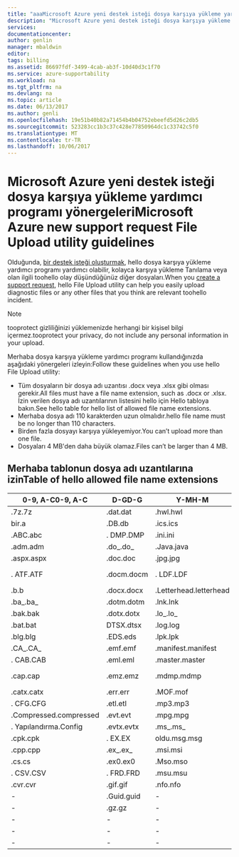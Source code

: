 ```yaml
---
title: "aaaMicrosoft Azure yeni destek isteği dosya karşıya yükleme yardımcı programı yönergeleri | Microsoft Docs"
description: "Microsoft Azure yeni destek isteği dosya karşıya yükleme yardımcı programı kullanırken Hello yönergeleri açıklanır"
services: 
documentationcenter: 
author: genlin
manager: mbaldwin
editor: 
tags: billing
ms.assetid: 86697fdf-3499-4cab-ab3f-10d40d3c1f70
ms.service: azure-supportability
ms.workload: na
ms.tgt_pltfrm: na
ms.devlang: na
ms.topic: article
ms.date: 06/13/2017
ms.author: genli
ms.openlocfilehash: 19e51b40b82a71454b4b04752ebeefd5d26c2db5
ms.sourcegitcommit: 523283cc1b3c37c428e77850964dc1c33742c5f0
ms.translationtype: MT
ms.contentlocale: tr-TR
ms.lasthandoff: 10/06/2017
---
```

# <a name="microsoft-azure-new-support-request-file-upload-utility-guidelines"></a><span data-ttu-id="f36b8-103">Microsoft Azure yeni destek isteği dosya karşıya yükleme yardımcı programı yönergeleri</span><span class="sxs-lookup"><span data-stu-id="f36b8-103">Microsoft Azure new support request File Upload utility guidelines</span></span>
<span data-ttu-id="f36b8-104">Olduğunda, [bir destek isteği oluşturmak](https://portal.azure.com/#create/Microsoft.Support), hello dosya karşıya yükleme yardımcı programı yardımcı olabilir, kolayca karşıya yükleme Tanılama veya olan ilgili toohello olay düşündüğünüz diğer dosyaları.</span><span class="sxs-lookup"><span data-stu-id="f36b8-104">When you [create a support request](https://portal.azure.com/#create/Microsoft.Support), hello File Upload utility can help you easily upload diagnostic files or any other files that you think are relevant toohello incident.</span></span>  

> [!NOTE]
> <span data-ttu-id="f36b8-105">tooprotect gizliliğinizi yüklemenizde herhangi bir kişisel bilgi içermez.</span><span class="sxs-lookup"><span data-stu-id="f36b8-105">tooprotect your privacy, do not include any personal information in your upload.</span></span>
>
>

<span data-ttu-id="f36b8-106">Merhaba dosya karşıya yükleme yardımcı programı kullandığınızda aşağıdaki yönergeleri izleyin:</span><span class="sxs-lookup"><span data-stu-id="f36b8-106">Follow these guidelines when you use hello File Upload utility:</span></span>

* <span data-ttu-id="f36b8-107">Tüm dosyaların bir dosya adı uzantısı .docx veya .xlsx gibi olması gerekir.</span><span class="sxs-lookup"><span data-stu-id="f36b8-107">All files must have a file name extension, such as .docx or .xlsx.</span></span> <span data-ttu-id="f36b8-108">İzin verilen dosya adı uzantılarının listesini hello için Hello tabloya bakın.</span><span class="sxs-lookup"><span data-stu-id="f36b8-108">See hello table for hello list of allowed file name extensions.</span></span>
* <span data-ttu-id="f36b8-109">Merhaba dosya adı 110 karakterden uzun olmalıdır.</span><span class="sxs-lookup"><span data-stu-id="f36b8-109">hello file name must be no longer than 110 characters.</span></span>
* <span data-ttu-id="f36b8-110">Birden fazla dosyayı karşıya yükleyemiyor.</span><span class="sxs-lookup"><span data-stu-id="f36b8-110">You can’t upload more than one file.</span></span>
* <span data-ttu-id="f36b8-111">Dosyaları 4 MB'den daha büyük olamaz.</span><span class="sxs-lookup"><span data-stu-id="f36b8-111">Files can’t be larger than 4 MB.</span></span>

## <a name="table-of-hello-allowed-file-name-extensions"></a><span data-ttu-id="f36b8-112">Merhaba tablonun dosya adı uzantılarına izin</span><span class="sxs-lookup"><span data-stu-id="f36b8-112">Table of hello allowed file name extensions</span></span>
| <span data-ttu-id="f36b8-113">0-9, A-C</span><span class="sxs-lookup"><span data-stu-id="f36b8-113">0-9, A-C</span></span>    | <span data-ttu-id="f36b8-114">D-G</span><span class="sxs-lookup"><span data-stu-id="f36b8-114">D-G</span></span>   | <span data-ttu-id="f36b8-115">Y-M</span><span class="sxs-lookup"><span data-stu-id="f36b8-115">H-M</span></span>         | <span data-ttu-id="f36b8-116">N-P</span><span class="sxs-lookup"><span data-stu-id="f36b8-116">N-P</span></span>   | <span data-ttu-id="f36b8-117">R-T</span><span class="sxs-lookup"><span data-stu-id="f36b8-117">R-T</span></span>      | <span data-ttu-id="f36b8-118">U-W</span><span class="sxs-lookup"><span data-stu-id="f36b8-118">U-W</span></span>        | <span data-ttu-id="f36b8-119">X-Z</span><span class="sxs-lookup"><span data-stu-id="f36b8-119">X-Z</span></span>     |
|-------------|-------|-------------|-------|----------|------------|---------|
| <span data-ttu-id="f36b8-120">.7z</span><span class="sxs-lookup"><span data-stu-id="f36b8-120">.7z</span></span>         | <span data-ttu-id="f36b8-121">.dat</span><span class="sxs-lookup"><span data-stu-id="f36b8-121">.dat</span></span>  | <span data-ttu-id="f36b8-122">.hwl</span><span class="sxs-lookup"><span data-stu-id="f36b8-122">.hwl</span></span>        | <span data-ttu-id="f36b8-123">.odx</span><span class="sxs-lookup"><span data-stu-id="f36b8-123">.odx</span></span>  | <span data-ttu-id="f36b8-124">.RAR</span><span class="sxs-lookup"><span data-stu-id="f36b8-124">.rar</span></span>     | <span data-ttu-id="f36b8-125">.tdb</span><span class="sxs-lookup"><span data-stu-id="f36b8-125">.tdb</span></span>       | <span data-ttu-id="f36b8-126">.xlam</span><span class="sxs-lookup"><span data-stu-id="f36b8-126">.xlam</span></span>   |
| <span data-ttu-id="f36b8-127">bir</span><span class="sxs-lookup"><span data-stu-id="f36b8-127">.a</span></span>          | <span data-ttu-id="f36b8-128">.DB</span><span class="sxs-lookup"><span data-stu-id="f36b8-128">.db</span></span>   | <span data-ttu-id="f36b8-129">.ics</span><span class="sxs-lookup"><span data-stu-id="f36b8-129">.ics</span></span>        | <span data-ttu-id="f36b8-130">.oft</span><span class="sxs-lookup"><span data-stu-id="f36b8-130">.oft</span></span>  | <span data-ttu-id="f36b8-131">.rdl</span><span class="sxs-lookup"><span data-stu-id="f36b8-131">.rdl</span></span>     | <span data-ttu-id="f36b8-132">.tdf</span><span class="sxs-lookup"><span data-stu-id="f36b8-132">.tdf</span></span>       | <span data-ttu-id="f36b8-133">.XLR</span><span class="sxs-lookup"><span data-stu-id="f36b8-133">.xlr</span></span>    |
| <span data-ttu-id="f36b8-134">.ABC</span><span class="sxs-lookup"><span data-stu-id="f36b8-134">.abc</span></span>        | <span data-ttu-id="f36b8-135">. DMP</span><span class="sxs-lookup"><span data-stu-id="f36b8-135">.DMP</span></span>  | <span data-ttu-id="f36b8-136">.ini</span><span class="sxs-lookup"><span data-stu-id="f36b8-136">.ini</span></span>        | <span data-ttu-id="f36b8-137">eski</span><span class="sxs-lookup"><span data-stu-id="f36b8-137">.old</span></span>  | <span data-ttu-id="f36b8-138">.RDLC</span><span class="sxs-lookup"><span data-stu-id="f36b8-138">.rdlc</span></span>    | <span data-ttu-id="f36b8-139">.Text</span><span class="sxs-lookup"><span data-stu-id="f36b8-139">.text</span></span>      | <span data-ttu-id="f36b8-140">.xls</span><span class="sxs-lookup"><span data-stu-id="f36b8-140">.xls</span></span>    |
| <span data-ttu-id="f36b8-141">.adm</span><span class="sxs-lookup"><span data-stu-id="f36b8-141">.adm</span></span>        | <span data-ttu-id="f36b8-142">.do_</span><span class="sxs-lookup"><span data-stu-id="f36b8-142">.do_</span></span>  | <span data-ttu-id="f36b8-143">.Java</span><span class="sxs-lookup"><span data-stu-id="f36b8-143">.java</span></span>       | <span data-ttu-id="f36b8-144">.one</span><span class="sxs-lookup"><span data-stu-id="f36b8-144">.one</span></span>  | <span data-ttu-id="f36b8-145">.re_</span><span class="sxs-lookup"><span data-stu-id="f36b8-145">.re_</span></span>     | <span data-ttu-id="f36b8-146">.thmx</span><span class="sxs-lookup"><span data-stu-id="f36b8-146">.thmx</span></span>      | <span data-ttu-id="f36b8-147">.xlsb</span><span class="sxs-lookup"><span data-stu-id="f36b8-147">.xlsb</span></span>   |
| <span data-ttu-id="f36b8-148">.aspx</span><span class="sxs-lookup"><span data-stu-id="f36b8-148">.aspx</span></span>       | <span data-ttu-id="f36b8-149">.doc</span><span class="sxs-lookup"><span data-stu-id="f36b8-149">.doc</span></span>  | <span data-ttu-id="f36b8-150">.jpg</span><span class="sxs-lookup"><span data-stu-id="f36b8-150">.jpg</span></span>        | <span data-ttu-id="f36b8-151">.osd</span><span class="sxs-lookup"><span data-stu-id="f36b8-151">.osd</span></span>  | <span data-ttu-id="f36b8-152">.reg</span><span class="sxs-lookup"><span data-stu-id="f36b8-152">.reg</span></span>     | <span data-ttu-id="f36b8-153">.tif</span><span class="sxs-lookup"><span data-stu-id="f36b8-153">.tif</span></span>       | <span data-ttu-id="f36b8-154">.xlsm</span><span class="sxs-lookup"><span data-stu-id="f36b8-154">.xlsm</span></span>   |
| <span data-ttu-id="f36b8-155">. ATF</span><span class="sxs-lookup"><span data-stu-id="f36b8-155">.ATF</span></span>        | <span data-ttu-id="f36b8-156">.docm</span><span class="sxs-lookup"><span data-stu-id="f36b8-156">.docm</span></span> | <span data-ttu-id="f36b8-157">. LDF</span><span class="sxs-lookup"><span data-stu-id="f36b8-157">.LDF</span></span>        | <span data-ttu-id="f36b8-158">. ÇIKIŞI</span><span class="sxs-lookup"><span data-stu-id="f36b8-158">.OUT</span></span>  | <span data-ttu-id="f36b8-159">.Remove</span><span class="sxs-lookup"><span data-stu-id="f36b8-159">.remove</span></span>  | <span data-ttu-id="f36b8-160">.trc</span><span class="sxs-lookup"><span data-stu-id="f36b8-160">.trc</span></span>       | <span data-ttu-id="f36b8-161">.xlsx</span><span class="sxs-lookup"><span data-stu-id="f36b8-161">.xlsx</span></span>   |
| <span data-ttu-id="f36b8-162">.b</span><span class="sxs-lookup"><span data-stu-id="f36b8-162">.b</span></span>          | <span data-ttu-id="f36b8-163">.docx</span><span class="sxs-lookup"><span data-stu-id="f36b8-163">.docx</span></span> | <span data-ttu-id="f36b8-164">.Letterhead</span><span class="sxs-lookup"><span data-stu-id="f36b8-164">.letterhead</span></span> | <span data-ttu-id="f36b8-165">.P1</span><span class="sxs-lookup"><span data-stu-id="f36b8-165">.p1</span></span>   | <span data-ttu-id="f36b8-166">.ren</span><span class="sxs-lookup"><span data-stu-id="f36b8-166">.ren</span></span>     | <span data-ttu-id="f36b8-167">. TTD</span><span class="sxs-lookup"><span data-stu-id="f36b8-167">.TTD</span></span>       | <span data-ttu-id="f36b8-168">.xlt</span><span class="sxs-lookup"><span data-stu-id="f36b8-168">.xlt</span></span>    |
| <span data-ttu-id="f36b8-169">.ba_</span><span class="sxs-lookup"><span data-stu-id="f36b8-169">.ba_</span></span>        | <span data-ttu-id="f36b8-170">.dotm</span><span class="sxs-lookup"><span data-stu-id="f36b8-170">.dotm</span></span> | <span data-ttu-id="f36b8-171">.lnk</span><span class="sxs-lookup"><span data-stu-id="f36b8-171">.lnk</span></span>        | <span data-ttu-id="f36b8-172">.pcap</span><span class="sxs-lookup"><span data-stu-id="f36b8-172">.pcap</span></span> | <span data-ttu-id="f36b8-173">.Rename</span><span class="sxs-lookup"><span data-stu-id="f36b8-173">.rename</span></span>  | <span data-ttu-id="f36b8-174">.tx_</span><span class="sxs-lookup"><span data-stu-id="f36b8-174">.tx_</span></span>       | <span data-ttu-id="f36b8-175">.xltx</span><span class="sxs-lookup"><span data-stu-id="f36b8-175">.xltx</span></span>   |
| <span data-ttu-id="f36b8-176">.bak</span><span class="sxs-lookup"><span data-stu-id="f36b8-176">.bak</span></span>        | <span data-ttu-id="f36b8-177">.dotx</span><span class="sxs-lookup"><span data-stu-id="f36b8-177">.dotx</span></span> | <span data-ttu-id="f36b8-178">.lo_</span><span class="sxs-lookup"><span data-stu-id="f36b8-178">.lo_</span></span>        | <span data-ttu-id="f36b8-179">.pdb</span><span class="sxs-lookup"><span data-stu-id="f36b8-179">.pdb</span></span>  | <span data-ttu-id="f36b8-180">.RFT</span><span class="sxs-lookup"><span data-stu-id="f36b8-180">.rft</span></span>     | <span data-ttu-id="f36b8-181">.txt</span><span class="sxs-lookup"><span data-stu-id="f36b8-181">.txt</span></span>       | <span data-ttu-id="f36b8-182">.XML</span><span class="sxs-lookup"><span data-stu-id="f36b8-182">.xml</span></span>    |
| <span data-ttu-id="f36b8-183">.bat</span><span class="sxs-lookup"><span data-stu-id="f36b8-183">.bat</span></span>        | <span data-ttu-id="f36b8-184">DTSX</span><span class="sxs-lookup"><span data-stu-id="f36b8-184">.dtsx</span></span> | <span data-ttu-id="f36b8-185">.log</span><span class="sxs-lookup"><span data-stu-id="f36b8-185">.log</span></span>        | <span data-ttu-id="f36b8-186">.PDF</span><span class="sxs-lookup"><span data-stu-id="f36b8-186">.pdf</span></span>  | <span data-ttu-id="f36b8-187">.rpt</span><span class="sxs-lookup"><span data-stu-id="f36b8-187">.rpt</span></span>     | <span data-ttu-id="f36b8-188">.uccapilog</span><span class="sxs-lookup"><span data-stu-id="f36b8-188">.uccapilog</span></span> | <span data-ttu-id="f36b8-189">.xmla</span><span class="sxs-lookup"><span data-stu-id="f36b8-189">.xmla</span></span>   |
| <span data-ttu-id="f36b8-190">.blg</span><span class="sxs-lookup"><span data-stu-id="f36b8-190">.blg</span></span>        | <span data-ttu-id="f36b8-191">.EDS</span><span class="sxs-lookup"><span data-stu-id="f36b8-191">.eds</span></span>  | <span data-ttu-id="f36b8-192">.lpk</span><span class="sxs-lookup"><span data-stu-id="f36b8-192">.lpk</span></span>        | <span data-ttu-id="f36b8-193">.piz</span><span class="sxs-lookup"><span data-stu-id="f36b8-193">.piz</span></span>  | <span data-ttu-id="f36b8-194">.RTE</span><span class="sxs-lookup"><span data-stu-id="f36b8-194">.rte</span></span>     | <span data-ttu-id="f36b8-195">.uccplog</span><span class="sxs-lookup"><span data-stu-id="f36b8-195">.uccplog</span></span>   | <span data-ttu-id="f36b8-196">.XPS</span><span class="sxs-lookup"><span data-stu-id="f36b8-196">.xps</span></span>    |
| <span data-ttu-id="f36b8-197">.CA_</span><span class="sxs-lookup"><span data-stu-id="f36b8-197">.CA_</span></span>        | <span data-ttu-id="f36b8-198">.emf</span><span class="sxs-lookup"><span data-stu-id="f36b8-198">.emf</span></span>  | <span data-ttu-id="f36b8-199">.manifest</span><span class="sxs-lookup"><span data-stu-id="f36b8-199">.manifest</span></span>   | <span data-ttu-id="f36b8-200">.pmls</span><span class="sxs-lookup"><span data-stu-id="f36b8-200">.pmls</span></span> | <span data-ttu-id="f36b8-201">.rtf</span><span class="sxs-lookup"><span data-stu-id="f36b8-201">.rtf</span></span>     | <span data-ttu-id="f36b8-202">.udcx</span><span class="sxs-lookup"><span data-stu-id="f36b8-202">.udcx</span></span>      | <span data-ttu-id="f36b8-203">.xsd</span><span class="sxs-lookup"><span data-stu-id="f36b8-203">.xsd</span></span>    |
| <span data-ttu-id="f36b8-204">. CAB</span><span class="sxs-lookup"><span data-stu-id="f36b8-204">.CAB</span></span>        | <span data-ttu-id="f36b8-205">.eml</span><span class="sxs-lookup"><span data-stu-id="f36b8-205">.eml</span></span>  | <span data-ttu-id="f36b8-206">.master</span><span class="sxs-lookup"><span data-stu-id="f36b8-206">.master</span></span>     | <span data-ttu-id="f36b8-207">.PNG</span><span class="sxs-lookup"><span data-stu-id="f36b8-207">.png</span></span>  | <span data-ttu-id="f36b8-208">.Run</span><span class="sxs-lookup"><span data-stu-id="f36b8-208">.run</span></span>     | <span data-ttu-id="f36b8-209">.vb_</span><span class="sxs-lookup"><span data-stu-id="f36b8-209">.vb_</span></span>       | <span data-ttu-id="f36b8-210">.xsn</span><span class="sxs-lookup"><span data-stu-id="f36b8-210">.xsn</span></span>    |
| <span data-ttu-id="f36b8-211">.cap</span><span class="sxs-lookup"><span data-stu-id="f36b8-211">.cap</span></span>        | <span data-ttu-id="f36b8-212">.emz</span><span class="sxs-lookup"><span data-stu-id="f36b8-212">.emz</span></span>  | <span data-ttu-id="f36b8-213">.mdmp</span><span class="sxs-lookup"><span data-stu-id="f36b8-213">.mdmp</span></span>       | <span data-ttu-id="f36b8-214">.potx</span><span class="sxs-lookup"><span data-stu-id="f36b8-214">.potx</span></span> | <span data-ttu-id="f36b8-215">.saz</span><span class="sxs-lookup"><span data-stu-id="f36b8-215">.saz</span></span>     | <span data-ttu-id="f36b8-216">.vbs_</span><span class="sxs-lookup"><span data-stu-id="f36b8-216">.vbs_</span></span>      | <span data-ttu-id="f36b8-217">.xxx ile ilgili</span><span class="sxs-lookup"><span data-stu-id="f36b8-217">.xxx</span></span>    |
| <span data-ttu-id="f36b8-218">.catx</span><span class="sxs-lookup"><span data-stu-id="f36b8-218">.catx</span></span>       | <span data-ttu-id="f36b8-219">.err</span><span class="sxs-lookup"><span data-stu-id="f36b8-219">.err</span></span>  | <span data-ttu-id="f36b8-220">.MOF</span><span class="sxs-lookup"><span data-stu-id="f36b8-220">.mof</span></span>        | <span data-ttu-id="f36b8-221">.ppt</span><span class="sxs-lookup"><span data-stu-id="f36b8-221">.ppt</span></span>  | <span data-ttu-id="f36b8-222">.SQL</span><span class="sxs-lookup"><span data-stu-id="f36b8-222">.sql</span></span>     | <span data-ttu-id="f36b8-223">.vcf</span><span class="sxs-lookup"><span data-stu-id="f36b8-223">.vcf</span></span>       | <span data-ttu-id="f36b8-224">.z_</span><span class="sxs-lookup"><span data-stu-id="f36b8-224">.z_</span></span>     |
| <span data-ttu-id="f36b8-225">. CFG</span><span class="sxs-lookup"><span data-stu-id="f36b8-225">.CFG</span></span>        | <span data-ttu-id="f36b8-226">.etl</span><span class="sxs-lookup"><span data-stu-id="f36b8-226">.etl</span></span>  | <span data-ttu-id="f36b8-227">.mp3</span><span class="sxs-lookup"><span data-stu-id="f36b8-227">.mp3</span></span>        | <span data-ttu-id="f36b8-228">.pptm</span><span class="sxs-lookup"><span data-stu-id="f36b8-228">.pptm</span></span> | <span data-ttu-id="f36b8-229">.sqlplan</span><span class="sxs-lookup"><span data-stu-id="f36b8-229">.sqlplan</span></span> | <span data-ttu-id="f36b8-230">.vsd</span><span class="sxs-lookup"><span data-stu-id="f36b8-230">.vsd</span></span>       | <span data-ttu-id="f36b8-231">.z01</span><span class="sxs-lookup"><span data-stu-id="f36b8-231">.z01</span></span>    |
| <span data-ttu-id="f36b8-232">.Compressed</span><span class="sxs-lookup"><span data-stu-id="f36b8-232">.compressed</span></span> | <span data-ttu-id="f36b8-233">.evt</span><span class="sxs-lookup"><span data-stu-id="f36b8-233">.evt</span></span>  | <span data-ttu-id="f36b8-234">.mpg</span><span class="sxs-lookup"><span data-stu-id="f36b8-234">.mpg</span></span>        | <span data-ttu-id="f36b8-235">.pptx</span><span class="sxs-lookup"><span data-stu-id="f36b8-235">.pptx</span></span> | <span data-ttu-id="f36b8-236">.stp</span><span class="sxs-lookup"><span data-stu-id="f36b8-236">.stp</span></span>     | <span data-ttu-id="f36b8-237">.wdb</span><span class="sxs-lookup"><span data-stu-id="f36b8-237">.wdb</span></span>       | <span data-ttu-id="f36b8-238">.z02</span><span class="sxs-lookup"><span data-stu-id="f36b8-238">.z02</span></span>    |
| <span data-ttu-id="f36b8-239">. Yapılandırma</span><span class="sxs-lookup"><span data-stu-id="f36b8-239">.Config</span></span>     | <span data-ttu-id="f36b8-240">.evtx</span><span class="sxs-lookup"><span data-stu-id="f36b8-240">.evtx</span></span> | <span data-ttu-id="f36b8-241">.ms_</span><span class="sxs-lookup"><span data-stu-id="f36b8-241">.ms_</span></span>        | <span data-ttu-id="f36b8-242">.prn</span><span class="sxs-lookup"><span data-stu-id="f36b8-242">.prn</span></span>  | <span data-ttu-id="f36b8-243">.svclog</span><span class="sxs-lookup"><span data-stu-id="f36b8-243">.svclog</span></span>  | <span data-ttu-id="f36b8-244">.wks</span><span class="sxs-lookup"><span data-stu-id="f36b8-244">.wks</span></span>       | <span data-ttu-id="f36b8-245">.zi</span><span class="sxs-lookup"><span data-stu-id="f36b8-245">.zi</span></span>     |
| <span data-ttu-id="f36b8-246">.cpk</span><span class="sxs-lookup"><span data-stu-id="f36b8-246">.cpk</span></span>        | <span data-ttu-id="f36b8-247">. EX</span><span class="sxs-lookup"><span data-stu-id="f36b8-247">.EX</span></span>   | <span data-ttu-id="f36b8-248">oldu.msg</span><span class="sxs-lookup"><span data-stu-id="f36b8-248">.msg</span></span>        | <span data-ttu-id="f36b8-249">.psf</span><span class="sxs-lookup"><span data-stu-id="f36b8-249">.psf</span></span>  |   -       | <span data-ttu-id="f36b8-250">.wma</span><span class="sxs-lookup"><span data-stu-id="f36b8-250">.wma</span></span>       | <span data-ttu-id="f36b8-251">.zi_</span><span class="sxs-lookup"><span data-stu-id="f36b8-251">.zi_</span></span>    |
| <span data-ttu-id="f36b8-252">.cpp</span><span class="sxs-lookup"><span data-stu-id="f36b8-252">.cpp</span></span>        | <span data-ttu-id="f36b8-253">.ex_</span><span class="sxs-lookup"><span data-stu-id="f36b8-253">.ex_</span></span>  | <span data-ttu-id="f36b8-254">.msi</span><span class="sxs-lookup"><span data-stu-id="f36b8-254">.msi</span></span>        | <span data-ttu-id="f36b8-255">.pst</span><span class="sxs-lookup"><span data-stu-id="f36b8-255">.pst</span></span>  |  -        | <span data-ttu-id="f36b8-256">.wmv</span><span class="sxs-lookup"><span data-stu-id="f36b8-256">.wmv</span></span>       | <span data-ttu-id="f36b8-257">.zip</span><span class="sxs-lookup"><span data-stu-id="f36b8-257">.zip</span></span>    |
| <span data-ttu-id="f36b8-258">.cs</span><span class="sxs-lookup"><span data-stu-id="f36b8-258">.cs</span></span>         | <span data-ttu-id="f36b8-259">.ex0</span><span class="sxs-lookup"><span data-stu-id="f36b8-259">.ex0</span></span>  | <span data-ttu-id="f36b8-260">.Mso</span><span class="sxs-lookup"><span data-stu-id="f36b8-260">.mso</span></span>        | <span data-ttu-id="f36b8-261">.pub</span><span class="sxs-lookup"><span data-stu-id="f36b8-261">.pub</span></span>  | -         | <span data-ttu-id="f36b8-262">.wmz</span><span class="sxs-lookup"><span data-stu-id="f36b8-262">.wmz</span></span>       | <span data-ttu-id="f36b8-263">.zip_</span><span class="sxs-lookup"><span data-stu-id="f36b8-263">.zip_</span></span>   |
| <span data-ttu-id="f36b8-264">. CSV</span><span class="sxs-lookup"><span data-stu-id="f36b8-264">.CSV</span></span>        | <span data-ttu-id="f36b8-265">. FRD</span><span class="sxs-lookup"><span data-stu-id="f36b8-265">.FRD</span></span>  | <span data-ttu-id="f36b8-266">.msu</span><span class="sxs-lookup"><span data-stu-id="f36b8-266">.msu</span></span>        | -      |-          | <span data-ttu-id="f36b8-267">.wps</span><span class="sxs-lookup"><span data-stu-id="f36b8-267">.wps</span></span>       | <span data-ttu-id="f36b8-268">.zipp</span><span class="sxs-lookup"><span data-stu-id="f36b8-268">.zipp</span></span>   |
| <span data-ttu-id="f36b8-269">.cvr</span><span class="sxs-lookup"><span data-stu-id="f36b8-269">.cvr</span></span>        | <span data-ttu-id="f36b8-270">.gif</span><span class="sxs-lookup"><span data-stu-id="f36b8-270">.gif</span></span>  | <span data-ttu-id="f36b8-271">.nfo</span><span class="sxs-lookup"><span data-stu-id="f36b8-271">.nfo</span></span>        | -      |-          | <span data-ttu-id="f36b8-272">.wpt</span><span class="sxs-lookup"><span data-stu-id="f36b8-272">.wpt</span></span>       | <span data-ttu-id="f36b8-273">.zipped</span><span class="sxs-lookup"><span data-stu-id="f36b8-273">.zipped</span></span> |
| -            | <span data-ttu-id="f36b8-274">.Guid</span><span class="sxs-lookup"><span data-stu-id="f36b8-274">.guid</span></span> | -            | -      | -         | <span data-ttu-id="f36b8-275">.WSDL</span><span class="sxs-lookup"><span data-stu-id="f36b8-275">.wsdl</span></span>      | <span data-ttu-id="f36b8-276">.zippy</span><span class="sxs-lookup"><span data-stu-id="f36b8-276">.zippy</span></span>  |
| -            | <span data-ttu-id="f36b8-277">.gz</span><span class="sxs-lookup"><span data-stu-id="f36b8-277">.gz</span></span>   | -            | -      | -         | <span data-ttu-id="f36b8-278">.wsp</span><span class="sxs-lookup"><span data-stu-id="f36b8-278">.wsp</span></span>       | <span data-ttu-id="f36b8-279">.zipx</span><span class="sxs-lookup"><span data-stu-id="f36b8-279">.zipx</span></span>   |
| -            | -      | -            | -      | -         | <span data-ttu-id="f36b8-280">.wtl</span><span class="sxs-lookup"><span data-stu-id="f36b8-280">.wtl</span></span>       | <span data-ttu-id="f36b8-281">.zit</span><span class="sxs-lookup"><span data-stu-id="f36b8-281">.zit</span></span>    |
| -            | -      | -            | -      | -         |     -       | <span data-ttu-id="f36b8-282">.zix</span><span class="sxs-lookup"><span data-stu-id="f36b8-282">.zix</span></span>    |
| -            | -      | -            | -      | -         |  -          | <span data-ttu-id="f36b8-283">.zzz</span><span class="sxs-lookup"><span data-stu-id="f36b8-283">.zzz</span></span>    |
